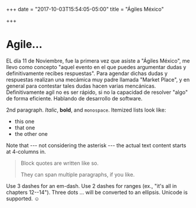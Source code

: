 +++
date = "2017-10-03T15:54:05-05:00"
title = "Ágiles México"

+++




Agile...
============

EL día 11 de Noviembre, fue la primera vez que asiste a "Ágiles México", me llevo como concepto "aquel evento en el que puedes argumentar dudas y definitivamente recibes respuestas". Para agendar dichas dudas y respuestas realizan una mecámica muy padre llamada "Market Place", y en general para contestar tales dudas hacen varias mencánicas. Definitivamente agil no es ser rápido, si no la capacidad de resolver "algo" de forma eficiente. Hablando de desarrollo de software.

2nd paragraph. *Italic*, **bold**, and `monospace`. Itemized lists
look like:

  * this one
  * that one
  * the other one

Note that --- not considering the asterisk --- the actual text
content starts at 4-columns in.

> Block quotes are
> written like so.
>
> They can span multiple paragraphs,
> if you like.

Use 3 dashes for an em-dash. Use 2 dashes for ranges (ex., "it's all
in chapters 12--14"). Three dots ... will be converted to an ellipsis.
Unicode is supported. ☺